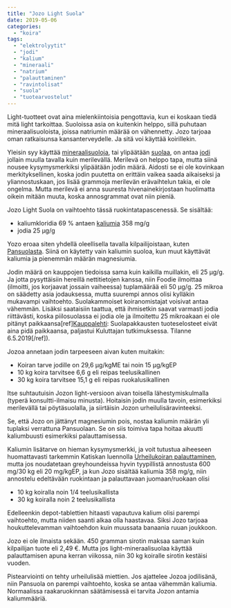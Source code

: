 ```yaml
---
title: "Jozo Light Suola"
date: 2019-05-06
categories: 
  - "koira"
tags: 
  - "elektrolyytit"
  - "jodi"
  - "kalium"
  - "mineraali"
  - "natrium"
  - "palauttaminen"
  - "ravintolisat"
  - "suola"
  - "tuotearvostelut"
---
```


Light-tuotteet ovat aina mielenkiintoisia pengottavia, kun ei koskaan tiedä mitä light tarkoittaa. Suoloissa asia on kuitenkin helppo, sillä puhutaan mineraalisuoloista, joissa natriumin määrää on vähennetty. Jozo tarjoaa oman ratkaisunsa kansanterveydelle. Ja sitä voi käyttää koirillekin.

<!--more-->

Yleisin syy käyttää [mineraalisuoloja](https://www.katiska.eu/tieto/koira-ruoka-lisaravinne/mineraalisuola/), tai ylipäätään [suolaa](https://www.katiska.eu/tieto/koira-ruoka-lisaravinne/suola/), on antaa [jodi](https://www.katiska.eu/ravitsemus/kivennaisaineet/jodi/) jollain muulla tavalla kuin merilevällä. Merilevä on helppo tapa, mutta siinä nousee kysymysmerkiksi ylipäätään jodin määrä. Aidosti se ei ole kovinkaan merkityksellinen, koska jodin puutetta on erittäin vaikea saada aikaiseksi ja yliannostuskaan, jos lisää grammoja merilevän erävaihtelun takia, ei ole ongelma. Mutta merilevä ei anna suuresta hivenainekirjostaan huolimatta oikein mitään muuta, koska annosgrammat ovat niin pieniä.

Jozo Light Suola on vaihtoehto tässä ruokintatapascenessä. Se sisältää:

- kaliumkloridia 69 % antaen [kaliumia](https://www.katiska.eu/tieto/koira-tarve-mineraali/kalium/) 358 mg/g
- jodia 25 µg/g

Yozo eroaa siten yhdellä oleellisella tavalla kilpailijoistaan, kuten [Pansuolasta](https://www.katiska.eu/tieto/koira-tuotearvostelu-vitamiini/pansuola/). Siinä on käytetty vain kaliumin suoloa, kun muut käyttävät kaliumia ja pienemmän määrän magnesiumia.

Jodin määrä on kauppojen tiedoissa sama kuin kaikilla muillakin, eli 25 µg/g. Ja jotta pysyttäisiin hereillä nettitietojen kanssa, niin Foodie ilmoittaa (ilmoitti, jos korjaavat jossain vaiheessa) tuplamäärää eli 50 µg/g. 25 mikroa on säädetty asia jodauksessa, mutta suurempi annos olisi kylläkin mukavampi vaihtoehto. Suolakammoiset koiranomistajat voisivat antaa vähemmän. Lisäksi saataisiin taattua, että ihmisetkin saavat varmasti jodia riittävästi, koska piilosuolassa ei jodia ole ja ilmoitettu 25 mikroakaan ei ole pitänyt paikkaansa\[ref\][Kauppalehti](https://www.kauppalehti.fi/uutiset/kuluttaja-vei-suolat-laboratoriotesteihin-pirkka-ja-jozo-suolasta-paljastui-ikava-asia/f0413e62-88cb-34b7-92c0-e0fcdc15fc02): Suolapakkausten tuoteselosteet eivät aina pidä paikkaansa, paljastui Kuluttajan tutkimuksessa. Tilanne 6.5.2019\[/ref\]).

Jozoa annetaan jodin tarpeeseen aivan kuten muitakin:

- Koiran tarve jodille on 29,6 µg/kgME tai noin 15 µg/kgEP
- 10 kg koira tarvitsee 6,6 g eli reipas teelusikallinen
- 30 kg koira tarvitsee 15,1 g eli reipas ruokalusikallinen

Itse suhtautuisin Jozon light-versioon aivan toisella lähestymiskulmalla (typerä konsultti-ilmaisu minusta). Hoitaisin jodin muulla tavoin, esimerkiksi merilevällä tai pöytäsuolalla, ja siirtäisin Jozon urheilulisäravinteeksi.

Se, että Jozo on jättänyt magnesiumin pois, nostaa kaliumin määrän yli tuplaksi verrattuna Pansuolaan. Se on siis toimiva tapa hoitaa akuutti kaliumbuusti esimerkiksi palauttamisessa.

Kaliumin lisätarve on hieman kysymysmerkki, ja voit tutustua aiheeseen huomattavasti tarkemmin Katiskan luennolla [Urheilukoiran palauttaminen](https://www.katiska.eu/tieto/palauttaminen/urheileva-koira-ja-palauttaminen/), mutta jos noudatetaan greyhoundeissa hyvin tyypillistä annostusta 600 mg/30 kg eli 20 mg/kgEP, ja kun Jozo sisältää kaliumia 358 mg/g, niin annostelu edeltävään ruokintaan ja palauttavaan juomaan/ruokaan olisi

- 10 kg koiralla noin 1/4 teelusikallista
- 30 kg koiralla noin 2 teelusikallista

Edelleenkin depot-tablettien hitaasti vapautuva kalium olisi parempi vaihtoehto, mutta niiden saanti alkaa olla haastavaa. Siksi Jozo tarjoaa houkuttelevamman vaihtoehdon kuin muussata banaania ruuan joukkoon.

Jozo ei ole ilmaista sekään. 450 gramman sirotin maksaa saman kuin kilpailijan tuote eli 2,49 €. Mutta jos light-mineraalisuolaa käyttää palauttamisen apuna kerran viikossa, niin 30 kg koiralle sirotin kestäisi vuoden.

Pistearviointi on tehty urheilulisää miettien. Jos ajattelee Jozoa jodilisänä, niin Pansuola on parempi vaihtoehto, koska se antaa vähemmän kaliumia. Normaalissa raakaruokinnan säätämisessä ei tarvita Jozon antamia kaliummääriä.
